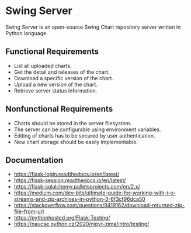 # Swing Server
Swing Server is an open-source Swing Chart repository server written in Python language.

## Functional Requirements
- List all uploaded charts.
- Get the detail and releases of the chart.
- Download a specific version of the chart.
- Upload a new version of the chart.
- Retrieve server status information.

## Nonfunctional Requirements
- Charts should be stored in the server filesystem.
- The server can be configurable using environment variables.
- Editing of charts has to be secured by user authentication.
- New chart storage should be easily implementable.

## Documentation
- https://flask-login.readthedocs.io/en/latest/
- https://flask-session.readthedocs.io/en/latest/
- https://flask-sqlalchemy.palletsprojects.com/en/2.x/
- https://medium.com/dev-bits/ultimate-guide-for-working-with-i-o-streams-and-zip-archives-in-python-3-6f3cf96dca50
- https://stackoverflow.com/questions/9419162/download-returned-zip-file-from-url
- https://pythonhosted.org/Flask-Testing/
- https://naucse.python.cz/2020/nipyt-zima/intro/testing/